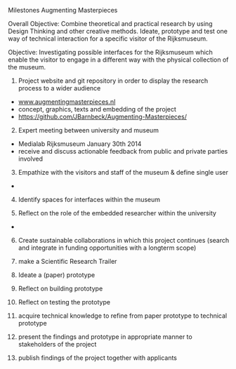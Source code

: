 Milestones Augmenting Masterpieces

Overall Objective: Combine theoretical and practical research by using Design Thinking and other creative methods. Ideate, prototype and test one way of technical interaction for a specific visitor of the Rijksmuseum.
 
Objective: Investigating possible interfaces for the Rijksmuseum which enable the visitor to engage in a different way with the physical collection of the museum.

1. Project website and git repository in order to display the research process to a wider audience 
  * www.augmentingmasterpieces.nl
  * concept, graphics, texts and embedding of the project
  * https://github.com/JBarnbeck/Augmenting-Masterpieces/

2. Expert meeting between university and museum
  * Medialab Rijksmuseum January 30th 2014 
  * receive and discuss actionable feedback from public and private parties involved

3. Empathize with the visitors and staff of the museum & define single user
  * 

4. Identify spaces for interfaces within the museum

5. Reflect on the role of the embedded researcher within the university
* 

6. Create sustainable collaborations in which this project continues (search and integrate in funding opportunities with a longterm scope)

7. make a Scientific Research Trailer

8. Ideate a (paper) prototype

9. Reflect on building prototype

10. Reflect on testing the prototype

11. acquire technical knowledge to refine from paper prototype to technical prototype

12. present the findings and prototype in appropriate manner to stakeholders of the project

13. publish findings of the project together with applicants
